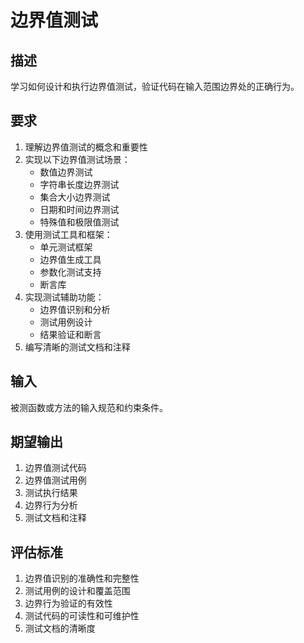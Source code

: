 # 边界值测试

## 描述
学习如何设计和执行边界值测试，验证代码在输入范围边界处的正确行为。

## 要求
1. 理解边界值测试的概念和重要性
2. 实现以下边界值测试场景：
   - 数值边界测试
   - 字符串长度边界测试
   - 集合大小边界测试
   - 日期和时间边界测试
   - 特殊值和极限值测试
3. 使用测试工具和框架：
   - 单元测试框架
   - 边界值生成工具
   - 参数化测试支持
   - 断言库
4. 实现测试辅助功能：
   - 边界值识别和分析
   - 测试用例设计
   - 结果验证和断言
5. 编写清晰的测试文档和注释

## 输入
被测函数或方法的输入规范和约束条件。

## 期望输出
1. 边界值测试代码
2. 边界值测试用例
3. 测试执行结果
4. 边界行为分析
5. 测试文档和注释

## 评估标准
1. 边界值识别的准确性和完整性
2. 测试用例的设计和覆盖范围
3. 边界行为验证的有效性
4. 测试代码的可读性和可维护性
5. 测试文档的清晰度